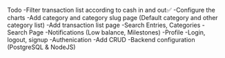 Todo
-Filter transaction list according to cash in and out✅
-Configure the charts
-Add category and category slug page (Default category and other category list)
-Add transaction list page
-Search Entries, Categories
-Search Page
-Notifications (Low balance, Milestones)
-Profile
-Login, logout, signup
-Authenication
-Add CRUD
-Backend configuration (PostgreSQL & NodeJS)
